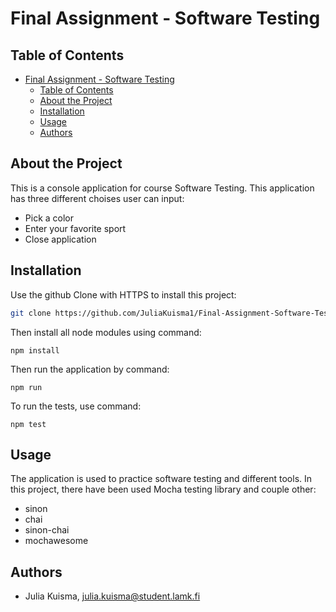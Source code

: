 # Final Assignment - Software Testing

## Table of Contents
- [Final Assignment - Software Testing](#Final-Assignment---Software-Testing)
  - [Table of Contents](#Table-of-Contents)
  - [About the Project](#About-the-Project)
  - [Installation](#Installation)
  - [Usage](#Usage)
  - [Authors](#Authors)

## About the Project
This is a console application for course Software Testing. This application has three different choises user can input: 
- Pick a color
- Enter your favorite sport
- Close application

## Installation

Use the github Clone with HTTPS to install this project:

```bash
git clone https://github.com/JuliaKuisma1/Final-Assignment-Software-Testing.git
```
Then install all node modules using command:
```npm
npm install
```
Then run the application by command:
```npm
npm run
```
To run the tests, use command:
```npm
npm test
```

## Usage

The application is used to practice software testing and different tools. In this project, there have been used Mocha testing library and couple other:

- sinon
- chai
- sinon-chai
- mochawesome

## Authors

- Julia Kuisma, [julia.kuisma@student.lamk.fi](julia.kuisma@student.lamk.fi)